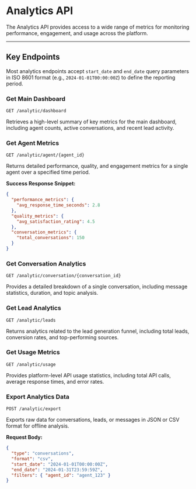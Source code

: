 # Analytics API

The Analytics API provides access to a wide range of metrics for monitoring performance, engagement, and usage across the platform.

---

## Key Endpoints

Most analytics endpoints accept `start_date` and `end_date` query parameters in ISO 8601 format (e.g., `2024-01-01T00:00:00Z`) to define the reporting period.

### Get Main Dashboard

`GET /analytic/dashboard`

Retrieves a high-level summary of key metrics for the main dashboard, including agent counts, active conversations, and recent lead activity.

### Get Agent Metrics

`GET /analytic/agent/{agent_id}`

Returns detailed performance, quality, and engagement metrics for a single agent over a specified time period.

**Success Response Snippet:**
```json
{
  "performance_metrics": {
    "avg_response_time_seconds": 2.8
  },
  "quality_metrics": {
    "avg_satisfaction_rating": 4.5
  },
  "conversation_metrics": {
    "total_conversations": 150
  }
}
```

### Get Conversation Analytics

`GET /analytic/conversation/{conversation_id}`

Provides a detailed breakdown of a single conversation, including message statistics, duration, and topic analysis.

### Get Lead Analytics

`GET /analytic/leads`

Returns analytics related to the lead generation funnel, including total leads, conversion rates, and top-performing sources.

### Get Usage Metrics

`GET /analytic/usage`

Provides platform-level API usage statistics, including total API calls, average response times, and error rates.

### Export Analytics Data

`POST /analytic/export`

Exports raw data for conversations, leads, or messages in JSON or CSV format for offline analysis.

**Request Body:**
```json
{
  "type": "conversations",
  "format": "csv",
  "start_date": "2024-01-01T00:00:00Z",
  "end_date": "2024-01-31T23:59:59Z",
  "filters": { "agent_id": "agent_123" }
}
```